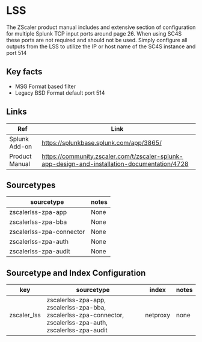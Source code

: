 # LSS

The ZScaler product manual includes and extensive section of configuration for multiple Splunk TCP input ports around page
26. When using SC4S these ports are not required and should not be used. Simply configure all outputs from the LSS to utilize
the IP or host name of the SC4S instance and port 514

## Key facts

* MSG Format based filter
* Legacy BSD Format default port 514

## Links

| Ref            | Link                                                                                                    |
|----------------|---------------------------------------------------------------------------------------------------------|
| Splunk Add-on  | <https://splunkbase.splunk.com/app/3865/>                                                                 |
| Product Manual | <https://community.zscaler.com/t/zscaler-splunk-app-design-and-installation-documentation/4728>                                                      |

## Sourcetypes

| sourcetype     | notes                                                                                                   |
|----------------|---------------------------------------------------------------------------------------------------------|
| zscalerlss-zpa-app  | None |
| zscalerlss-zpa-bba  | None |
| zscalerlss-zpa-connector  | None |
| zscalerlss-zpa-auth  | None |
| zscalerlss-zpa-audit  | None |

## Sourcetype and Index Configuration

| key            | sourcetype               | index      | notes   |
|----------------|--------------------------|------------|---------|
| zscaler_lss    |zscalerlss-zpa-app, zscalerlss-zpa-bba, zscalerlss-zpa-connector, zscalerlss-zpa-auth, zscalerlss-zpa-audit | netproxy   | none    |

